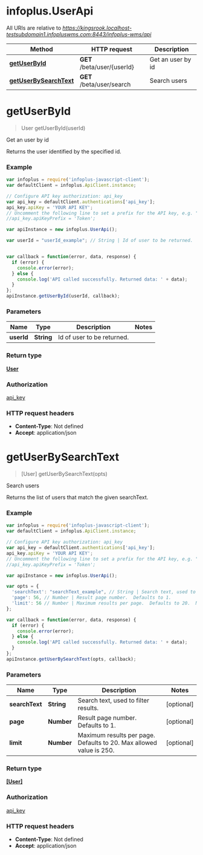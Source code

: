 # infoplus.UserApi

All URIs are relative to *https://kingsrook.localhost-testsubdomain1.infopluswms.com:8443/infoplus-wms/api*

Method | HTTP request | Description
------------- | ------------- | -------------
[**getUserById**](UserApi.md#getUserById) | **GET** /beta/user/{userId} | Get an user by id
[**getUserBySearchText**](UserApi.md#getUserBySearchText) | **GET** /beta/user/search | Search users


<a name="getUserById"></a>
# **getUserById**
> User getUserById(userId)

Get an user by id

Returns the user identified by the specified id.

### Example
```javascript
var infoplus = require('infoplus-javascript-client');
var defaultClient = infoplus.ApiClient.instance;

// Configure API key authorization: api_key
var api_key = defaultClient.authentications['api_key'];
api_key.apiKey = 'YOUR API KEY';
// Uncomment the following line to set a prefix for the API key, e.g. "Token" (defaults to null)
//api_key.apiKeyPrefix = 'Token';

var apiInstance = new infoplus.UserApi();

var userId = "userId_example"; // String | Id of user to be returned.


var callback = function(error, data, response) {
  if (error) {
    console.error(error);
  } else {
    console.log('API called successfully. Returned data: ' + data);
  }
};
apiInstance.getUserById(userId, callback);
```

### Parameters

Name | Type | Description  | Notes
------------- | ------------- | ------------- | -------------
 **userId** | **String**| Id of user to be returned. | 

### Return type

[**User**](User.md)

### Authorization

[api_key](../README.md#api_key)

### HTTP request headers

 - **Content-Type**: Not defined
 - **Accept**: application/json

<a name="getUserBySearchText"></a>
# **getUserBySearchText**
> [User] getUserBySearchText(opts)

Search users

Returns the list of users that match the given searchText.

### Example
```javascript
var infoplus = require('infoplus-javascript-client');
var defaultClient = infoplus.ApiClient.instance;

// Configure API key authorization: api_key
var api_key = defaultClient.authentications['api_key'];
api_key.apiKey = 'YOUR API KEY';
// Uncomment the following line to set a prefix for the API key, e.g. "Token" (defaults to null)
//api_key.apiKeyPrefix = 'Token';

var apiInstance = new infoplus.UserApi();

var opts = { 
  'searchText': "searchText_example", // String | Search text, used to filter results.
  'page': 56, // Number | Result page number.  Defaults to 1.
  'limit': 56 // Number | Maximum results per page.  Defaults to 20.  Max allowed value is 250.
};

var callback = function(error, data, response) {
  if (error) {
    console.error(error);
  } else {
    console.log('API called successfully. Returned data: ' + data);
  }
};
apiInstance.getUserBySearchText(opts, callback);
```

### Parameters

Name | Type | Description  | Notes
------------- | ------------- | ------------- | -------------
 **searchText** | **String**| Search text, used to filter results. | [optional] 
 **page** | **Number**| Result page number.  Defaults to 1. | [optional] 
 **limit** | **Number**| Maximum results per page.  Defaults to 20.  Max allowed value is 250. | [optional] 

### Return type

[**[User]**](User.md)

### Authorization

[api_key](../README.md#api_key)

### HTTP request headers

 - **Content-Type**: Not defined
 - **Accept**: application/json

